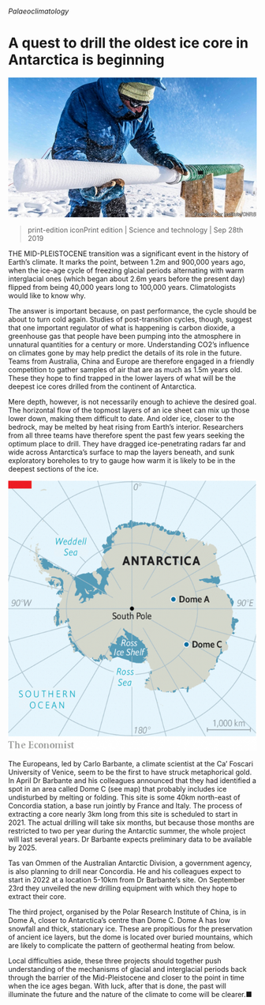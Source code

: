 ###### Palaeoclimatology

# A quest to drill the oldest ice core in Antarctica is beginning 

![image](images/20190928_stp501.jpg) 

> print-edition iconPrint edition | Science and technology | Sep 28th 2019 

THE MID-PLEISTOCENE transition was a significant event in the history of Earth’s climate. It marks the point, between 1.2m and 900,000 years ago, when the ice-age cycle of freezing glacial periods alternating with warm interglacial ones (which began about 2.6m years before the present day) flipped from being 40,000 years long to 100,000 years. Climatologists would like to know why. 

The answer is important because, on past performance, the cycle should be about to turn cold again. Studies of post-transition cycles, though, suggest that one important regulator of what is happening is carbon dioxide, a greenhouse gas that people have been pumping into the atmosphere in unnatural quantities for a century or more. Understanding CO2’s influence on climates gone by may help predict the details of its role in the future. Teams from Australia, China and Europe are therefore engaged in a friendly competition to gather samples of air that are as much as 1.5m years old. These they hope to find trapped in the lower layers of what will be the deepest ice cores drilled from the continent of Antarctica. 

Mere depth, however, is not necessarily enough to achieve the desired goal. The horizontal flow of the topmost layers of an ice sheet can mix up those lower down, making them difficult to date. And older ice, closer to the bedrock, may be melted by heat rising from Earth’s interior. Researchers from all three teams have therefore spent the past few years seeking the optimum place to drill. They have dragged ice-penetrating radars far and wide across Antarctica’s surface to map the layers beneath, and sunk exploratory boreholes to try to gauge how warm it is likely to be in the deepest sections of the ice. 

![image](images/20190928_STM918.png) 

The Europeans, led by Carlo Barbante, a climate scientist at the Ca’ Foscari University of Venice, seem to be the first to have struck metaphorical gold. In April Dr Barbante and his colleagues announced that they had identified a spot in an area called Dome C (see map) that probably includes ice undisturbed by melting or folding. This site is some 40km north-east of Concordia station, a base run jointly by France and Italy. The process of extracting a core nearly 3km long from this site is scheduled to start in 2021. The actual drilling will take six months, but because those months are restricted to two per year during the Antarctic summer, the whole project will last several years. Dr Barbante expects preliminary data to be available by 2025. 

Tas van Ommen of the Australian Antarctic Division, a government agency, is also planning to drill near Concordia. He and his colleagues expect to start in 2022 at a location 5-10km from Dr Barbante’s site. On September 23rd they unveiled the new drilling equipment with which they hope to extract their core. 

The third project, organised by the Polar Research Institute of China, is in Dome A, closer to Antarctica’s centre than Dome C. Dome A has low snowfall and thick, stationary ice. These are propitious for the preservation of ancient ice layers, but the dome is located over buried mountains, which are likely to complicate the pattern of geothermal heating from below. 

Local difficulties aside, these three projects should together push understanding of the mechanisms of glacial and interglacial periods back through the barrier of the Mid-Pleistocene and closer to the point in time when the ice ages began. With luck, after that is done, the past will illuminate the future and the nature of the climate to come will be clearer.■ 

